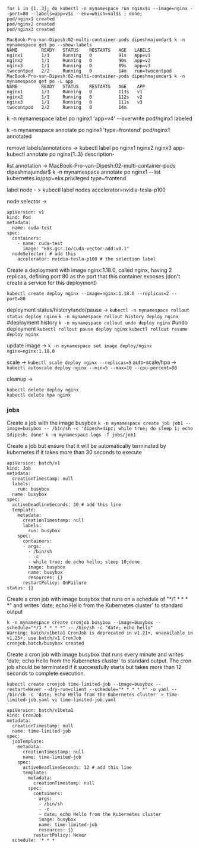 ```
for i in {1..3}; do kubectl -n mynamespace run nginx$i --image=nginx --port=80 --labels=app=v$i --env=which=val$i ; done;
pod/nginx1 created
pod/nginx2 created
pod/nginx3 created
```
```
MacBook-Pro-van-Dipesh:02-multi-container-pods dipeshmajumdar$ k -n mynamespace get po --show-labels
NAME         READY   STATUS    RESTARTS   AGE   LABELS
nginx1       1/1     Running   0          91s   app=v1
nginx2       1/1     Running   0          90s   app=v2
nginx3       1/1     Running   0          89s   app=v3
twocontpod   2/2     Running   0          14m   run=twocontpod
MacBook-Pro-van-Dipesh:02-multi-container-pods dipeshmajumdar$ k -n mynamespace get po -L app
NAME         READY   STATUS    RESTARTS   AGE    APP
nginx1       1/1     Running   0          113s   v1
nginx2       1/1     Running   0          112s   v2
nginx3       1/1     Running   0          111s   v3
twocontpod   2/2     Running   0          14m 
```
 k -n mynamespace label po nginx1 'app=v4' --overwrite
pod/nginx1 labeled

 k -n mynamespace annotate po nginx1 'type=frontend'
pod/nginx1 annotated

remove labels/annotations -> 
kubectl label po nginx1 nginx2 nginx3 app-
kubectl annotate po nginx{1..3} description-

list annotation -> 
MacBook-Pro-van-Dipesh:02-multi-container-pods dipeshmajumdar$ k -n mynamespace annotate po nginx1 --list
kubernetes.io/psp=eks.privileged
type=frontend

label node - > 
kubectl label nodes <your-node-name> accelerator=nvidia-tesla-p100

node selector -> 
```
apiVersion: v1
kind: Pod
metadata:
  name: cuda-test
spec:
  containers:
    - name: cuda-test
      image: "k8s.gcr.io/cuda-vector-add:v0.1"
  nodeSelector: # add this
    accelerator: nvidia-tesla-p100 # the selection label
```

Create a deployment with image nginx:1.18.0, called nginx, having 2 replicas, defining port 80 as the port that this container exposes (don't create a service for this deployment)

`kubectl create deploy nginx --image=nginx:1.18.0 --replicas=2 --port=80`

deployment status/history/undo/pause -> 
`kubectl -n mynamespace rollout status deploy nginx`
`k -n mynamespace rollout history deploy nginx` #deployment history
`k -n mynamespace rollout undo deploy nginx` #undo deployment
`kubectl rollout pause deploy nginx`
`kubectl rollout resume deploy nginx`

update image -> 
`k -n mynamespace set image deploy/nginx nginx=nginx:1.18.0`

scale -> 
`kubectl scale deploy nginx --replicas=5`
auto-scale/hpa -> 
`kubectl autoscale deploy nginx --min=5 --max=10 --cpu-percent=80`

cleanup ->
```
kubectl delete deploy nginx
kubectl delete hpa nginx
```

### jobs ###
Create a job with the image busybox
`k -n mynamespace create job job1 --image=busybox -- /bin/sh -c 'dipesh=dipz; while true; do sleep 1; echo $dipesh; done'`
`k -n mynamespace logs -f jobs/job1`

Create a job but ensure that it will be automatically terminated by kubernetes if it takes more than 30 seconds to execute



```
apiVersion: batch/v1
kind: Job
metadata:
  creationTimestamp: null
  labels:
    run: busybox
  name: busybox
spec:
  activeDeadlineSeconds: 30 # add this line
  template:
    metadata:
      creationTimestamp: null
      labels:
        run: busybox
    spec:
      containers:
      - args:
        - /bin/sh
        - -c
        - while true; do echo hello; sleep 10;done
        image: busybox
        name: busybox
        resources: {}
      restartPolicy: OnFailure
status: {}
```

Create a cron job with image busybox that runs on a schedule of "*/1 * * * *" and writes 'date; echo Hello from the Kubernetes cluster' to standard output

```
k -n mynamespace create cronjob busybox --image=busybox --schedule="*/1 * * * *" -- /bin/sh -c "date; echo hello"
Warning: batch/v1beta1 CronJob is deprecated in v1.21+, unavailable in v1.25+; use batch/v1 CronJob
cronjob.batch/busybox created
```

Create a cron job with image busybox that runs every minute and writes 'date; echo Hello from the Kubernetes cluster' to standard output. The cron job should be terminated if it successfully starts but takes more than 12 seconds to complete execution.

`kubectl create cronjob time-limited-job --image=busybox --restart=Never --dry-run=client --schedule="* * * * *" -o yaml -- /bin/sh -c 'date; echo Hello from the Kubernetes cluster' > time-limited-job.yaml
vi time-limited-job.yaml`
``` 
apiVersion: batch/v1beta1
kind: CronJob
metadata:
  creationTimestamp: null
  name: time-limited-job
spec:
  jobTemplate:
    metadata:
      creationTimestamp: null
      name: time-limited-job
    spec:
      activeDeadlineSeconds: 12 # add this line
      template:
        metadata:
          creationTimestamp: null
        spec:
          containers:
          - args:
            - /bin/sh
            - -c
            - date; echo Hello from the Kubernetes cluster
            image: busybox
            name: time-limited-job
            resources: {}
          restartPolicy: Never
  schedule: '* * *
  ```